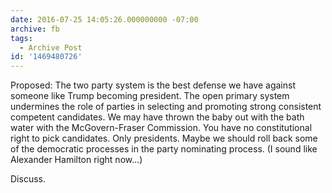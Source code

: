 ```yaml
---
date: 2016-07-25 14:05:26.000000000 -07:00
archive: fb
tags: 
  - Archive Post
id: '1469480726'
---
```


Proposed: The two party system is the best defense we have against someone like Trump becoming president. The open primary system undermines the role of parties in selecting and promoting strong consistent competent candidates. We may have thrown the baby out with the bath water with the McGovern-Fraser Commission. You have no constitutional right to pick candidates. Only presidents. Maybe we should roll back some of the democratic processes in the party nominating process. (I sound like Alexander Hamilton right now...)

Discuss.
